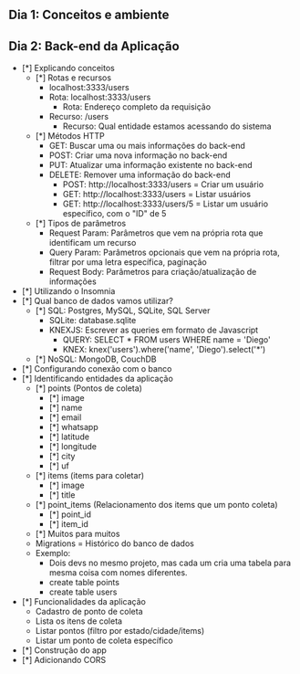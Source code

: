 ## Dia 1: Conceitos e ambiente
## Dia 2: Back-end da Aplicação
- [*] Explicando conceitos
    - [*] Rotas e recursos
        * localhost:3333/users
        * Rota: localhost:3333/users
            * Rota: Endereço completo da requisição
        * Recurso: /users
            * Recurso: Qual entidade estamos acessando do sistema
    - [*] Métodos HTTP
        * GET: Buscar uma ou mais informações do back-end
        * POST: Criar uma nova informação no back-end
        * PUT: Atualizar uma informação existente no back-end
        * DELETE: Remover uma informação do back-end
            * POST: http://localhost:3333/users = Criar um usuário
            * GET: http://localhost:3333/users = Listar usuários
            * GET: http://localhost:3333/users/5 = Listar um usuário específico, com o "ID" de 5
    - [*] Tipos de parâmetros
        * Request Param: Parâmetros que vem na própria rota que identificam um recurso
        * Query Param: Parâmetros opcionais que vem na própria rota, filtrar por uma letra específica, paginação
        * Request Body: Parâmetros para criação/atualização de informações
- [*] Utilizando o Insomnia
- [*] Qual banco de dados vamos utilizar?
    - [*] SQL: Postgres, MySQL, SQLite, SQL Server
        * SQLite: database.sqlite
        * KNEXJS: Escrever as queries em formato de Javascript
            * QUERY: SELECT * FROM users WHERE name = 'Diego'
            * KNEX: knex('users').where('name', 'Diego').select('*')
    - [*] NoSQL: MongoDB, CouchDB
- [*] Configurando conexão com o banco
- [*] Identificando entidades da aplicação
    - [*] points (Pontos de coleta)
        - [*] image
        - [*] name
        - [*] email
        - [*] whatsapp
        - [*] latitude
        - [*] longitude
        - [*] city
        - [*] uf
    - [*] items (items para coletar)
        - [*] image
        - [*] title
    - [*] point_items (Relacionamento dos items que um ponto coleta)
        - [*] point_id
        - [*] item_id
    - [*] Muitos para muitos
    * Migrations = Histórico do banco de dados
    * Exemplo:
        * Dois devs no mesmo projeto, mas cada um cria uma tabela para mesma coisa com nomes diferentes.
        * create table points
        * create table users
- [*] Funcionalidades da aplicação
    * Cadastro de ponto de coleta
    * Lista os itens de coleta
    * Listar pontos (filtro por estado/cidade/items)
    * Listar um ponto de coleta específico
- [*] Construção do app
- [*] Adicionando CORS